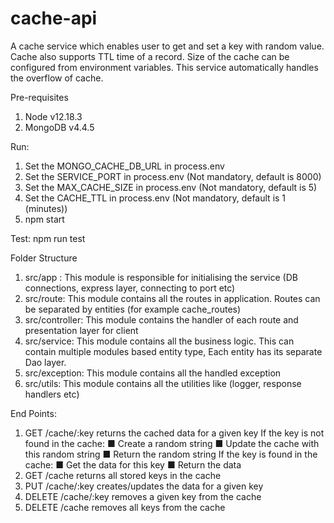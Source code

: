 # cache-api
A cache service which enables user to get and set a key with random value. Cache also supports
TTL time of a record. Size of the cache can be configured from environment variables.
This service automatically handles the overflow of cache.

Pre-requisites
1. Node v12.18.3
2. MongoDB v4.4.5

Run:
1. Set the MONGO_CACHE_DB_URL in process.env
2. Set the SERVICE_PORT in process.env (Not mandatory, default is 8000)
3. Set the MAX_CACHE_SIZE in process.env (Not mandatory, default is 5)
4. Set the CACHE_TTL in process.env (Not mandatory, default is 1 (minutes))
5. npm start

Test:
npm run test

Folder Structure
1. src/app : This module is responsible for initialising the service (DB connections, express layer, connecting to port etc)
2. src/route: This module contains all the routes in application. Routes can be separated by entities (for example cache_routes)
3. src/controller: This module contains the handler of each route and presentation layer for client
4. src/service: This module contains all the business logic. This can contain multiple modules based entity type, Each entity has its separate Dao layer.
5. src/exception: This module contains all the handled exception
6. src/utils: This module contains all the utilities like (logger, response handlers etc)

End Points:
1. GET /cache/:key
returns the cached data for a given key If the key is not found in the cache:
■ Create a random string
■ Update the cache with this random string
■ Return the random string
If the key is found in the cache:
■ Get the data for this key
■ Return the data
2. GET /cache
returns all stored keys in the cache
3. PUT /cache/:key
creates/updates the data for a given key
4. DELETE /cache/:key
removes a given key from the cache
5. DELETE /cache
removes all keys from the cache

